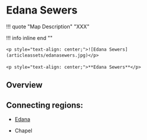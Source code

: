 # **Edana Sewers**

!!! quote "Map Description"
    "XXX"

!!! info inline end ""

    <p style="text-align: center;">![Edana Sewers](articleassets/edanasewers.jpg)</p>

    <p style="text-align: center;">**Edana Sewers**</p>

## **Overview**



## **Connecting regions:**

- [Edana](Edana.md)

- Chapel

